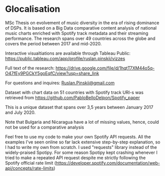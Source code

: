 # Glocalisation
MSc Thesis on evolvement of music diversity in the era of rising dominance of DSPs. It is based on a Big Data comparative content analysis of national music charts enriched with Spotify track metadata and their streaming performance. The research spans over 49 countries across the globe and covers the period between 2017 and mid-2020.

Interactive visualtiations are available through Tableau Public: https://public.tableau.com/app/profile/ruslan.pinskii/vizzes 

Full text of the research: https://drive.google.com/file/d/1hqtT7XM44o5q-O47fEy9PGCkY5goEqfC/view?usp=share_link

For questions and inquires: Ruslan.Pinskii@gmail.com

Dataset with chart data on 51 countries with Spotify track URI-s was retrieved from https://github.com/PabloBelloDelpon/Spotify_paper

This is a unique dataset that spans over 3,5 years between January 2017 and July 2020.

Note that Bulgaria and Nicaragua have a lot of missing values, hence, could not be used for a comparative analysis

Feel free to use my code to make your own Spotify API requests. All the examples I've seen online so far lack extensive step-by-step explanation, so I had to write my own from scratch. I used "requests" library instead of the widely-praised Spotipy. For some reason Spotipy kept crashing whenever I tried to make a repeated API request despite me strictly following the Spotify official rate limit (https://developer.spotify.com/documentation/web-api/concepts/rate-limits)
